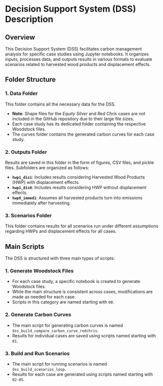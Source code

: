 # Decision Support System (DSS) Description

## Overview

This Decision Support System (DSS) facilitates carbon management analysis for specific case studies using Jupyter notebooks. It organizes inputs, processes data, and outputs results in various formats to evaluate scenarios related to harvested wood products and displacement effects.

## Folder Structure

### 1. **Data Folder**

This folder contains all the necessary data for the DSS.  
- **Note**: Shape files for the *Equity Silver* and *Red Chris* cases are not included in the GitHub repository due to their large file sizes.  
- Each case study has its dedicated folder containing the respective Woodstock files.
- The curves folder contains the generated carbon curves for each case study.  


### 2. **Outputs Folder**

Results are saved in this folder in the form of figures, CSV files, and pickle files. Subfolders are organized as follows:

- **`hwp1_dis1`**: Includes results considering Harvested Wood Products (HWP) with displacement effects.  
- **`hwp1_dis0`**: Includes results considering HWP without displacement effects.  
- **`hwp0_immed1`**: Assumes all harvested products turn into emissions immediately after harvesting.

### 3. **Scenarios Folder**

This folder contains results for all scenarios run under different assumptions regarding HWPs and displacement effects for all cases.

## Main Scripts

The DSS is structured with three main types of scripts:

### 1. **Generate Woodstock Files**

- For each case study, a specific notebook is created to generate Woodstock files.
- While the main structure is consistent across cases, modifications are made as needed for each case.  
- Scripts in this category are named starting with `00`.

### 2. **Generate Carbon Curves**

- The main script for generating carbon curves is named `dss_build_compare_carbon_curve_redchris`.  
- Results for individual cases are saved using scripts named starting with `01`.

### 3. **Build and Run Scenarios**

- The main script for running scenarios is named `dss_build_scenarios_loop`.  
- Results for each case are generated using scripts named starting with `02-05`.





